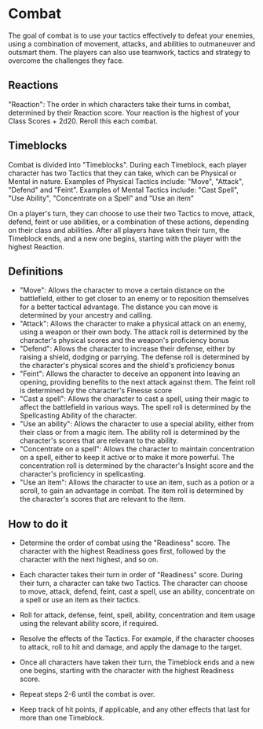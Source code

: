 # Combat

The goal of combat is to use your tactics effectively to defeat your enemies, using a combination of movement, attacks, and abilities to outmaneuver and outsmart them. The players can also use teamwork, tactics and strategy to overcome the challenges they face.


## Reactions

"Reaction": The order in which characters take their turns in combat, determined by their Reaction score. Your reaction is the highest of your Class Scores + 2d20. Reroll this each combat.

## Timeblocks

Combat is divided into "Timeblocks". During each Timeblock, each player character has two Tactics that they can take, which can be Physical or Mental in nature. Examples of Physical Tactics include: "Move", "Attack", "Defend" and "Feint". Examples of Mental Tactics include: "Cast Spell", "Use Ability", "Concentrate on a Spell" and "Use an item"

On a player's turn, they can choose to use their two Tactics to move, attack, defend, feint or use abilities, or a combination of these actions, depending on their class and abilities. After all players have taken their turn, the Timeblock ends, and a new one begins, starting with the player with the highest Reaction.

## Definitions

- "Move": Allows the character to move a certain distance on the battlefield, either to get closer to an enemy or to reposition themselves for a better tactical advantage. The distance you can move is determined by your ancestry and calling.
- "Attack": Allows the character to make a physical attack on an enemy, using a weapon or their own body. The attack roll is determined by the character's physical scores and the weapon's proficiency bonus
- "Defend": Allows the character to increase their defense, either by raising a shield, dodging or parrying. The defense roll is determined by the character's physical scores and the shield's proficiency bonus
- "Feint": Allows the character to deceive an opponent into leaving an opening, providing benefits to the next attack against them. The feint roll is determined by the character's Finesse score
- "Cast a spell": Allows the character to cast a spell, using their magic to affect the battlefield in various ways. The spell roll is determined by the Spellcasting Ability of the character. 
- "Use an ability": Allows the character to use a special ability, either from their class or from a magic item. The ability roll is determined by the character's scores that are relevant to the ability.
- "Concentrate on a spell": Allows the character to maintain concentration on a spell, either to keep it active or to make it more powerful. The concentration roll is determined by the character's Insight score and the character's proficiency in spellcasting.
- "Use an item": Allows the character to use an item, such as a potion or a scroll, to gain an advantage in combat. The item roll is determined by the character's scores that are relevant to the item.

## How to do it

- Determine the order of combat using the "Readiness" score. The character with the highest Readiness goes first, followed by the character with the next highest, and so on.

- Each character takes their turn in order of "Readiness" score. During their turn, a character can take two Tactics. The character can choose to move, attack, defend, feint, cast a spell, use an ability, concentrate on a spell or use an item as their tactics.

- Roll for attack, defense, feint, spell, ability, concentration and item usage using the relevant ability score, if required.

- Resolve the effects of the Tactics. For example, if the character chooses to attack, roll to hit and damage, and apply the damage to the target.

- Once all characters have taken their turn, the Timeblock ends and a new one begins, starting with the character with the highest Readiness score.

- Repeat steps 2-6 until the combat is over.

- Keep track of hit points, if applicable, and any other effects that last for more than one Timeblock.

